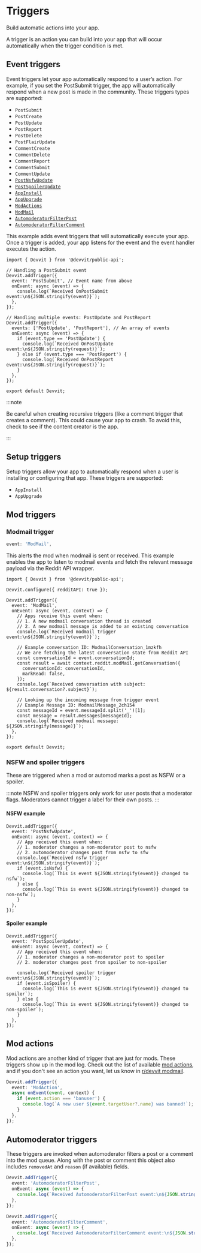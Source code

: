 # Triggers

Build automatic actions into your app.

A trigger is an action you can build into your app that will occur automatically when the trigger condition is met.

## Event triggers

Event triggers let your app automatically respond to a user’s action. For example, if you set the PostSubmit trigger, the app will automatically respond when a new post is made in the community. These triggers types are supported:

- `PostSubmit`
- `PostCreate`
- `PostUpdate`
- `PostReport`
- `PostDelete`
- `PostFlairUpdate`
- `CommentCreate`
- `CommentDelete`
- `CommentReport`
- `CommentSubmit`
- `CommentUpdate`
- [`PostNsfwUpdate`](#nsfw-example)
- [`PostSpoilerUpdate`](#spoiler-example)
- [`AppInstall`](#setup-triggers)
- [`AppUpgrade`](#setup-triggers)
- [`ModActions`](#mod-actions)
- [`ModMail`](#modmail-trigger)
- [`AutomoderatorFilterPost`](#automoderator-triggers)
- [`AutomoderatorFilterComment`](#automoderator-triggers)

This example adds event triggers that will automatically execute your app. Once a trigger is added, your app listens for the event and the event handler executes the action.

```tsx
import { Devvit } from '@devvit/public-api';

// Handling a PostSubmit event
Devvit.addTrigger({
  event: 'PostSubmit', // Event name from above
  onEvent: async (event) => {
    console.log(`Received OnPostSubmit event:\n${JSON.stringify(event)}`);
  },
});

// Handling multiple events: PostUpdate and PostReport
Devvit.addTrigger({
  events: ['PostUpdate', 'PostReport'], // An array of events
  onEvent: async (event) => {
    if (event.type == 'PostUpdate') {
      console.log(`Received OnPostUpdate event:\n${JSON.stringify(request)}`);
    } else if (event.type === 'PostReport') {
      console.log(`Received OnPostReport event:\n${JSON.stringify(request)}`);
    }
  },
});

export default Devvit;
```

:::note

Be careful when creating recursive triggers (like a comment trigger that creates a comment). This could cause your app to crash. To avoid this, check to see if the content creator is the app.

:::

## Setup triggers

Setup triggers allow your app to automatically respond when a user is installing or configuring that app.
These triggers are supported:

- `AppInstall`
- `AppUpgrade`

## Mod triggers

### Modmail trigger

```ts
event: 'ModMail',
```

This alerts the mod when modmail is sent or received. This example enables the app to listen to modmail events and fetch the relevant message payload via the Reddit API wrapper.

```tsx
import { Devvit } from '@devvit/public-api';

Devvit.configure({ redditAPI: true });

Devvit.addTrigger({
  event: 'ModMail',
  onEvent: async (event, context) => {
    // Apps receive this event when:
    // 1. A new modmail conversation thread is created
    // 2. A new modmail message is added to an existing conversation
    console.log(`Received modmail trigger event:\n${JSON.stringify(event)}`);

    // Example conversation ID: ModmailConversation_1mzkfh
    // We are fetching the latest conversation state from Reddit API
    const conversationId = event.conversationId;
    const result = await context.reddit.modMail.getConversation({
      conversationId: conversationId,
      markRead: false,
    });
    console.log(`Received conversation with subject:   ${result.conversation?.subject}`);

    // Looking up the incoming message from trigger event
    // Example Message ID: ModmailMessage_2ch154
    const messageId = event.messageId.split('_')[1];
    const message = result.messages[messageId];
    console.log(`Received modmail message: ${JSON.stringify(message)}`);
  },
});

export default Devvit;
```

### NSFW and spoiler triggers

These are triggered when a mod or automod marks a post as NSFW or a spoiler.

:::note
NSFW and spoiler triggers only work for user posts that a moderator flags. Moderators cannot trigger a label for their own posts.
:::

#### NSFW example

```tsx
Devvit.addTrigger({
  event: 'PostNsfwUpdate',
  onEvent: async (event, context) => {
    // App received this event when:
    // 1. moderator changes a non-moderator post to nsfw
    // 2. automoderator changes post from nsfw to sfw
    console.log(`Received nsfw trigger event:\n${JSON.stringify(event)}`);
    if (event.isNsfw) {
      console.log(`This is event ${JSON.stringify(event)} changed to nsfw`);
    } else {
      console.log(`This is event ${JSON.stringify(event)} changed to non-nsfw`);
    }
  },
});
```

#### Spoiler example

```tsx
Devvit.addTrigger({
  event: 'PostSpoilerUpdate',
  onEvent: async (event, context) => {
    // App received this event when:
    // 1. moderator changes a non-moderator post to spoiler
    // 2. moderator changes post from spoiler to non-spoiler

    console.log(`Received spoiler trigger event:\n${JSON.stringify(event)}`);
    if (event.isSpoiler) {
      console.log(`This is event ${JSON.stringify(event)} changed to spoiler`);
    } else {
      console.log(`This is event ${JSON.stringify(event)} changed to non-spoiler`);
    }
  },
});
```

## Mod actions

Mod actions are another kind of trigger that are just for mods. These triggers show up in the mod log. Check out the list of available [mod actions](../mod_actions.md), and if you don't see an action you want, let us know in [r/devvit modmail](https://reddit.com/message/compose/?to=/r/Devvit).

```ts
Devvit.addTrigger({
  event: 'ModAction',
  async onEvent(event, context) {
    if (event.action === 'banuser') {
      console.log(`A new user ${event.targetUser?.name} was banned!`);
    }
  },
});
```

## Automoderator triggers

These triggers are invoked when automoderator filters a post or a comment into the mod queue. Along with the post or comment this object also includes `removedAt` and `reason` (if available) fields.

```ts
Devvit.addTrigger({
  event: 'AutomoderatorFilterPost',
  onEvent: async (event) => {
    console.log(`Received AutomoderatorFilterPost event:\n${JSON.stringify(event)}`);
  },
});

Devvit.addTrigger({
  event: 'AutomoderatorFilterComment',
  onEvent: async (event) => {
    console.log(`Received AutomoderatorFilterComment event:\n${JSON.stringify(event)}`);
  },
});
```
